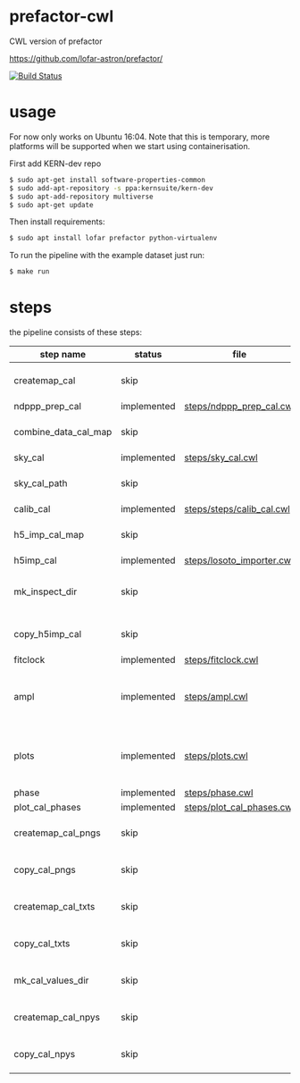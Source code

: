 # prefactor-cwl
CWL version of prefactor

https://github.com/lofar-astron/prefactor/

[![Build
Status](https://travis-ci.org/gijzelaerr/prefactor-cwl.svg?branch=master)](https://travis-ci.org/gijzelaerr/prefactor-cwl)

# usage

For now only works on Ubuntu 16:04. Note that this is temporary, more
platforms will be supported when we start using containerisation.

First add KERN-dev repo
```bash
$ sudo apt-get install software-properties-common
$ sudo add-apt-repository -s ppa:kernsuite/kern-dev
$ sudo apt-add-repository multiverse
$ sudo apt-get update
```

Then install requirements:
```bash
$ sudo apt install lofar prefactor python-virtualenv
```

To run the pipeline with the example dataset just run:
```bash
$ make run
```

# steps

the pipeline consists of these steps:

| step name               | status      | file   | comment          |
| ------------------------|-------------|--------|------------------|
| createmap\_cal          | skip        |  | we don't use map files   |
| ndppp\_prep\_cal        | implemented | [steps/ndppp_prep_cal.cwl](steps/ndppp_prep_cal.cwl) |
| combine\_data\_cal\_map | skip        |  |We don't use map files   |
| sky\_cal                | implemented | [steps/sky_cal.cwl](steps/sky_cal.cwl)    |
| sky\_cal\_path          | skip        |  |we don't use map files   |
| calib\_cal              | implemented | [steps/steps/calib_cal.cwl](steps/steps/calib_cal.cwl) |
| h5\_imp\_cal\_map       | skip        |  |we don't use map files   |
| h5imp\_cal              | implemented | [steps/losoto_importer.cwl](steps/losoto_importer.cwl) |
| mk\_inspect\_dir        | skip        |  | we don't need to create dirs |
| copy\_h5imp\_cal        | skip        |  | this is managed by CWL |
| fitclock                | implemented | [steps/fitclock.cwl](steps/fitclock.cwl) |
| ampl                    | implemented | [steps/ampl.cwl](steps/ampl.cwl)  | disabled for test since not enough subbands
| plots                   | implemented | [steps/plots.cwl](steps/plots.cwl) | disabled for test since not enough subbands
| phase                   | implemented | [steps/phase.cwl](steps/phase.cwl) |
| plot\_cal\_phases       | implemented | [steps/plot_cal_phases.cwl](steps/plot_cal_phases.cwl) |
| createmap\_cal\_pngs    | skip        | | we don't use map files |
| copy\_cal\_pngs         | skip        | | this is managed by CWL |
| createmap\_cal\_txts    | skip        | | we don't use map files |
| copy\_cal\_txts         | skip        | | this is managed by CWL |
| mk\_cal\_values\_dir    | skip        | | this is managed by CWL |
| createmap\_cal\_npys    | skip        | | we don't use map files |
| copy\_cal\_npys         | skip        | | this is managed by CWL |
